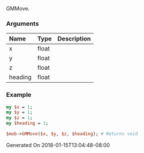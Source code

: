 GMMove.
### Arguments
**Name**|**Type**|**Description**
:---|:---|:---
x|float|
y|float|
z|float|
heading|float|

### Example

```perl
my $x = 1;
my $y = 1;
my $z = 1;
my $heading = 1;

$mob->GMMove($x, $y, $z, $heading); # Returns void
```


Generated On 2018-01-15T13:04:48-08:00